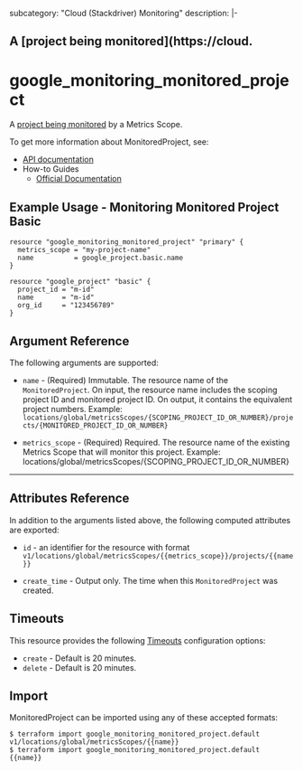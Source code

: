 subcategory: "Cloud (Stackdriver) Monitoring" description: |-

## A [project being monitored](https://cloud.

# google\_monitoring\_monitored\_project

A
[project being monitored](https://cloud.google.com/monitoring/settings/multiple-projects#create-multi)
by a Metrics Scope.

To get more information about MonitoredProject, see:

*   [API documentation](https://cloud.google.com/monitoring/api/ref_v3/rest/v1/locations.global.metricsScopes.projects)
*   How-to Guides
    *   [Official Documentation](https://cloud.google.com/monitoring/settings/manage-api)

## Example Usage - Monitoring Monitored Project Basic

```hcl
resource "google_monitoring_monitored_project" "primary" {
  metrics_scope = "my-project-name"
  name          = google_project.basic.name
}

resource "google_project" "basic" {
  project_id = "m-id"
  name       = "m-id"
  org_id     = "123456789"
}
```

## Argument Reference

The following arguments are supported:

*   `name` - (Required) Immutable. The resource name of the `MonitoredProject`.
    On input, the resource name includes the scoping project ID and monitored
    project ID. On output, it contains the equivalent project numbers. Example:
    `locations/global/metricsScopes/{SCOPING_PROJECT_ID_OR_NUMBER}/projects/{MONITORED_PROJECT_ID_OR_NUMBER}`

*   `metrics_scope` - (Required) Required. The resource name of the existing
    Metrics Scope that will monitor this project. Example:
    locations/global/metricsScopes/{SCOPING_PROJECT_ID_OR_NUMBER}

--------------------------------------------------------------------------------

## Attributes Reference

In addition to the arguments listed above, the following computed attributes are
exported:

*   `id` - an identifier for the resource with format
    `v1/locations/global/metricsScopes/{{metrics_scope}}/projects/{{name}}`

*   `create_time` - Output only. The time when this `MonitoredProject` was
    created.

## Timeouts

This resource provides the following
[Timeouts](https://developer.hashicorp.com/terraform/plugin/sdkv2/resources/retries-and-customizable-timeouts)
configuration options:

-   `create` - Default is 20 minutes.
-   `delete` - Default is 20 minutes.

## Import

MonitoredProject can be imported using any of these accepted formats:

```
$ terraform import google_monitoring_monitored_project.default v1/locations/global/metricsScopes/{{name}}
$ terraform import google_monitoring_monitored_project.default {{name}}
```
